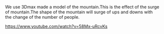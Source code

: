 We use 3Dmax made a model of the mountain.This is the effect of the surge of mountain.The shape of the mountain will surge of ups and downs with the change of the number of people.

https://www.youtube.com/watch?v=58Mx-uRcvKs
